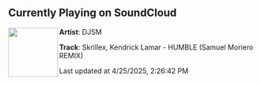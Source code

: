 ## Currently Playing on SoundCloud

[<img align="left" width="100" src="https://i1.sndcdn.com/artworks-KnMre4nHwdOaTLn7-13kWXg-t500x500.png">](https://soundcloud.com/samuel-moriero/skrillex-kendrick-lamar-humble-samuel-moriero-remix)

**Artist**: DJSM 

**Track**: Skrillex, Kendrick Lamar - HUMBLE (Samuel Moriero REMIX)

Last updated at 4/25/2025, 2:26:42 PM
